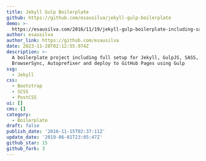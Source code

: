 ```yaml
---
title: Jekyll Gulp Boilerplate
github: https://github.com/esausilva/jekyll-gulp-boilerplate
demo: >-
  https://esausilva.com/2016/11/19/jekyll-gulp-boilerplate-including-sass-postcss-browsersync-autoprefixer/
author: esausilva
author_link: https://github.com/esausilva
date: 2023-11-28T02:12:55.974Z
description: >-
  A boilerplate project including full setup for Jekyll, GulpJS, SASS, PostCSS,
  BrowserSync, Autoprefixer and deploy to GitHub Pages using Gulp
ssg:
  - Jekyll
css:
  - Bootstrap
  - SCSS
  - PostCSS
ui: []
cms: []
category:
  - Boilerplate
draft: false
publish_date: '2016-11-15T02:37:11Z'
update_date: '2019-06-01T23:05:47Z'
github_star: 15
github_fork: 3
---
```

